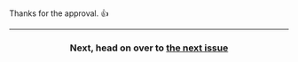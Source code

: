 Thanks for the approval. :+1:

<hr>
<h3 align="center">Next, head on over to <a href="{{ url }}">the next issue</a></h3>
